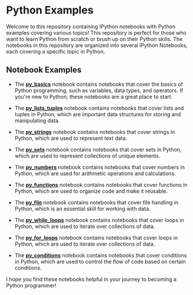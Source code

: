 # Python Examples

Welcome to this repository containing IPython notebooks with Python examples covering various topics! This repository is perfect for those who want to learn Python from scratch or brush up on their Python skills. The notebooks in this repository are organized into several IPython Notebooks, each covering a specific topic in Python.

## Notebook Examples

- The [**py_basics**](py_basics.ipynb) notebook contains notebooks that cover the basics of Python programming, such as variables, data types, and operators. If you're new to Python, these notebooks are a great place to start.

- The [**py_lists_tuples**](py_lists_tuples.ipynb) notebook contains notebooks that cover lists and tuples in Python, which are important data structures for storing and manipulating data.

- The [**py_strings**](py_strings.ipynb) notebook contains notebooks that cover strings in Python, which are used to represent text data.

- The [**py_sets**](py_sets.ipynb) notebook contains notebooks that cover sets in Python, which are used to represent collections of unique elements.

- The [**py_numbers**](py_numbers.ipynb) notebook contains notebooks that cover numbers in Python, which are used for arithmetic operations and calculations.

- The [**py_functions**](py_functions.ipynb) notebook contains notebooks that cover functions in Python, which are used to organize code and make it reusable.

- The [**py_file**](py_file.ipynb) notebook contains notebooks that cover file handling in Python, which is an essential skill for working with data.

- The [**py_while_loops**](py_while_loops.ipynb) notebook contains notebooks that cover loops in Python, which are used to iterate over collections of data.

- The [**py_for_loops**](py_for_loops.ipynb) notebook contains notebooks that cover loops in Python, which are used to iterate over collections of data.

- The [**py_conditions**](py_conditions.ipynb) notebook contains notebooks that cover conditions in Python, which are used to control the flow of code based on certain conditions.

I hope you find these notebooks helpful in your journey to becoming a Python programmer!